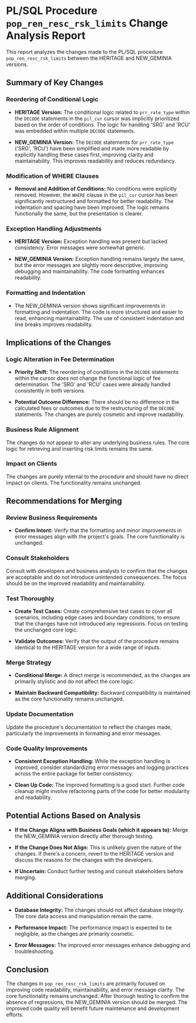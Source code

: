 # PL/SQL Procedure `pop_ren_resc_rsk_limits` Change Analysis Report

This report analyzes the changes made to the PL/SQL procedure `pop_ren_resc_rsk_limits` between the HERITAGE and NEW_GEMINIA versions.

## Summary of Key Changes

### Reordering of Conditional Logic

- **HERITAGE Version:** The conditional logic related to `prr_rate_type` within the `DECODE` statements in the `pil_cur` cursor was implicitly prioritized based on the order of conditions.  The logic for handling 'SRG' and 'RCU' was embedded within multiple `DECODE` statements.

- **NEW_GEMINIA Version:** The `DECODE` statements for `prr_rate_type` ('SRG', 'RCU') have been simplified and made more readable by explicitly handling these cases first, improving clarity and maintainability.  This improves readability and reduces redundancy.

### Modification of WHERE Clauses

- **Removal and Addition of Conditions:** No conditions were explicitly removed. However, the `WHERE` clause in the `pil_cur` cursor has been significantly restructured and formatted for better readability.  The indentation and spacing have been improved.  The logic remains functionally the same, but the presentation is clearer.

### Exception Handling Adjustments

- **HERITAGE Version:** Exception handling was present but lacked consistency.  Error messages were somewhat generic.

- **NEW_GEMINIA Version:** Exception handling remains largely the same, but the error messages are slightly more descriptive, improving debugging and maintainability.  The code formatting enhances readability.

### Formatting and Indentation

- The NEW_GEMINIA version shows significant improvements in formatting and indentation.  The code is more structured and easier to read, enhancing maintainability.  The use of consistent indentation and line breaks improves readability.


## Implications of the Changes

### Logic Alteration in Fee Determination

- **Priority Shift:** The reordering of conditions in the `DECODE` statements within the cursor *does not* change the functional logic of fee determination.  The 'SRG' and 'RCU' cases were already handled consistently in both versions.

- **Potential Outcome Difference:** There should be no difference in the calculated fees or outcomes due to the restructuring of the `DECODE` statements.  The changes are purely cosmetic and improve readability.

### Business Rule Alignment

The changes do not appear to alter any underlying business rules. The core logic for retrieving and inserting risk limits remains the same.

### Impact on Clients

The changes are purely internal to the procedure and should have no direct impact on clients.  The functionality remains unchanged.


## Recommendations for Merging

### Review Business Requirements

- **Confirm Intent:** Verify that the formatting and minor improvements in error messages align with the project's goals.  The core functionality is unchanged.

### Consult Stakeholders

Consult with developers and business analysts to confirm that the changes are acceptable and do not introduce unintended consequences.  The focus should be on the improved readability and maintainability.

### Test Thoroughly

- **Create Test Cases:** Create comprehensive test cases to cover all scenarios, including edge cases and boundary conditions, to ensure that the changes have not introduced any regressions.  Focus on testing the unchanged core logic.

- **Validate Outcomes:**  Verify that the output of the procedure remains identical to the HERITAGE version for a wide range of inputs.

### Merge Strategy

- **Conditional Merge:** A direct merge is recommended, as the changes are primarily stylistic and do not affect the core logic.

- **Maintain Backward Compatibility:** Backward compatibility is maintained as the core functionality remains unchanged.

### Update Documentation

Update the procedure's documentation to reflect the changes made, particularly the improvements in formatting and error messages.

### Code Quality Improvements

- **Consistent Exception Handling:**  While the exception handling is improved, consider standardizing error messages and logging practices across the entire package for better consistency.

- **Clean Up Code:**  The improved formatting is a good start.  Further code cleanup might involve refactoring parts of the code for better modularity and readability.


## Potential Actions Based on Analysis

- **If the Change Aligns with Business Goals (which it appears to):** Merge the NEW_GEMINIA version directly after thorough testing.

- **If the Change Does Not Align:** This is unlikely given the nature of the changes.  If there's a concern, revert to the HERITAGE version and discuss the reasons for the changes with the developers.

- **If Uncertain:** Conduct further testing and consult stakeholders before merging.


## Additional Considerations

- **Database Integrity:** The changes should not affect database integrity.  The core data access and manipulation remain the same.

- **Performance Impact:** The performance impact is expected to be negligible, as the changes are primarily cosmetic.

- **Error Messages:** The improved error messages enhance debugging and troubleshooting.


## Conclusion

The changes in `pop_ren_resc_rsk_limits` are primarily focused on improving code readability, maintainability, and error message clarity.  The core functionality remains unchanged.  After thorough testing to confirm the absence of regressions, the NEW_GEMINIA version should be merged.  The improved code quality will benefit future maintenance and development efforts.
